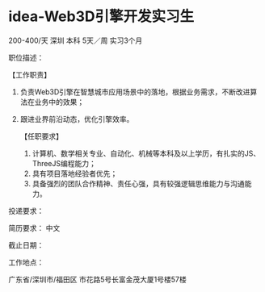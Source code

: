 # idea-Web3D引擎开发实习生

200-400/天 深圳 本科 5天／周 实习3个月

职位描述：

【工作职责】 

1. 负责Web3D引擎在智慧城市应用场景中的落地，根据业务需求，不断改进算法在业务中的效果；

2. 跟进业界前沿动态，优化引擎效率。 

   【任职要求】 

   1. 计算机、数学相关专业、自动化、机械等本科及以上学历，有扎实的JS、ThreeJS编程能力；
   2.  具有项目落地经验者优先；
   3.  具备强烈的团队合作精神、责任心强，具有较强逻辑思维能力与沟通能力。

投递要求：

简历要求： 中文

截止日期：

工作地点：

广东省/深圳市/福田区 市花路5号长富金茂大厦1号楼57楼
